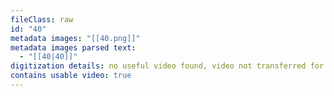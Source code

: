 ```yaml
---
fileClass: raw
id: "40"
metadata images: "[[40.png]]"
metadata images parsed text:
  - "[[40|40]]"
digitization details: no useful video found, video not transferred for parsing
contains usable video: true
---
```

